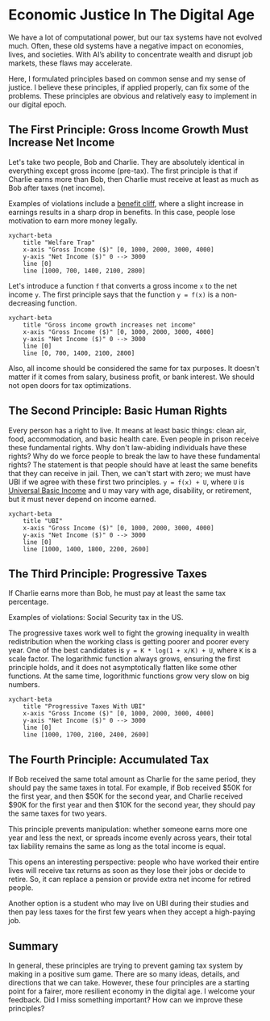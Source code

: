 # Economic Justice In The Digital Age

We have a lot of computational power, but our tax systems have not evolved much. Often, these old systems have a negative impact on economies, lives, and societies. With AI’s ability to concentrate wealth and disrupt job markets, these flaws may accelerate.

Here, I formulated principles based on common sense and my sense of justice. I believe these principles, if applied properly, can fix some of the problems. These principles are obvious and relatively easy to implement in our digital epoch.

## The First Principle: Gross Income Growth Must Increase Net Income

Let's take two people, Bob and Charlie. They are absolutely identical in everything except gross income (pre-tax).
The first principle is that if Charlie earns more than Bob, then Charlie must receive at least as much as Bob after taxes (net income).

Examples of violations include a [benefit cliff](https://en.wikipedia.org/wiki/Welfare_trap), where a slight increase in earnings results in a sharp drop in benefits. In this case, people lose motivation to earn more money legally.

```mermaid
xychart-beta
    title "Welfare Trap"
    x-axis "Gross Income ($)" [0, 1000, 2000, 3000, 4000]
    y-axis "Net Income ($)" 0 --> 3000
    line [0]
    line [1000, 700, 1400, 2100, 2800]
```

Let's introduce a function `f` that converts a gross income `x` to the net income `y`.  The first principle says that the function `y = f(x)` is a non-decreasing function.

```mermaid
xychart-beta
    title "Gross income growth increases net income"
    x-axis "Gross Income ($)" [0, 1000, 2000, 3000, 4000]
    y-axis "Net Income ($)" 0 --> 3000
    line [0]
    line [0, 700, 1400, 2100, 2800]
```

Also, all income should be considered the same for tax purposes. It doesn't matter if it comes from salary, business profit, or bank interest. We should not open doors for tax optimizations.

## The Second Principle: Basic Human Rights

Every person has a right to live. It means at least basic things: clean air, food, accommodation, and basic health care. Even people in prison receive these fundamental rights. Why don't law-abiding individuals have these rights? Why do we force people to break the law to have these fundamental rights? The statement is that people should have at least the same benefits that they can receive in jail. Then, we can't start with zero; we must have UBI if we agree with these first two principles. `y = f(x) + U`, where `U` is [Universal Basic Income](https://en.wikipedia.org/wiki/Universal_basic_income) and `U` may vary with age, disability, or retirement, but it must never depend on income earned.

```mermaid
xychart-beta
    title "UBI"
    x-axis "Gross Income ($)" [0, 1000, 2000, 3000, 4000]
    y-axis "Net Income ($)" 0 --> 3000
    line [0]
    line [1000, 1400, 1800, 2200, 2600]
```

## The Third Principle: Progressive Taxes

If Charlie earns more than Bob, he must pay at least the same tax percentage.

Examples of violations: Social Security tax in the US.

The progressive taxes work well to fight the growing inequality in wealth redistribution when the working class is getting poorer and poorer every year. One of the best candidates is `y = K * log(1 + x/K) + U`, where `K` is a scale factor. The logarithmic function always grows, ensuring the first principle holds, and it does not asymptotically flatten like some other functions. At the same time, logorithmic functions grow very slow on big numbers.

```mermaid
xychart-beta
    title "Progressive Taxes With UBI"
    x-axis "Gross Income ($)" [0, 1000, 2000, 3000, 4000]
    y-axis "Net Income ($)" 0 --> 3000
    line [0]
    line [1000, 1700, 2100, 2400, 2600]
```

## The Fourth Principle: Accumulated Tax

If Bob received the same total amount as Charlie for the same period, they should pay the same taxes in total. For example, if Bob received $50K for the first year, and then $50K for the second year, and Charlie received $90K for the first year and then $10K for the second year, they should pay the same taxes for two years.

This principle prevents manipulation: whether someone earns more one year and less the next, or spreads income evenly across years, their total tax liability remains the same as long as the total income is equal.

This opens an interesting perspective: people who have worked their entire lives will receive tax returns as soon as they lose their jobs or decide to retire. So, it can replace a pension or provide extra net income for retired people.

Another option is a student who may live on UBI during their studies and then pay less taxes for the first few years when they accept a high-paying job.

## Summary

In general, these principles are trying to prevent gaming tax system by making in a positive sum game. There are so many ideas, details, and directions that we can take. However, these four principles are a starting point for a fairer, more resilient economy in the digital age. I welcome your feedback. Did I miss something important? How can we improve these principles?

